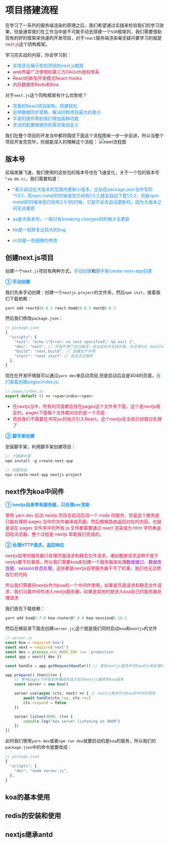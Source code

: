 # 项目搭建流程

在学习了一系列的服务端渲染的原理之后，我们希望通过实践来检验我们的学习效果，但是通常我们在工作当中是不可能手动去搭建一个`SSR`框架的，我们需要借助现有的好的框架来快速的开发项目，对于`react`服务端渲染毫无疑问要学习的就是<font color=#DD1144>next.js</font>这个同构框架。

学习完实战的内容，你会学习到：
+ <font color=#1E90FF>非常适合展示型的项目的next.js框架</font>
+ <font color=#DD1144>web界最广泛使用的第三方OAUuth授权体系</font>
+ <font color=#DD1144>React的新型开发模式React Hooks</font>
+ <font color=#DD1144>内存数据库Redis和Koa</font>

对于`next.js`这个同构框架有什么优势呢？
+ <font color=#1E90FF>完善的React项目架构，搭建轻松</font>
+ <font color=#1E90FF>自带数据同步策略，解决同构项目最大的难点</font>
+ <font color=#1E90FF>丰富的插件帮助我们增加各种功能</font>
+ <font color=#1E90FF>灵活的配置根据你的需求来自定义</font>

我们在整个项目的开发当中都将围绕下面这个流程图来一步一步前进，所以当整个项目开发完完毕，你就能深入的理解这个流程：
<img :src="$withBase('/react_nextjs_liucheng.png')" alt="next流程图">

## 版本号
前端发展飞速，我们使用的这些包的版本号也在飞速变化，关于一个包的版本号`^aa.bb.cc`，我们需要知道：
+ <font color=#1E90FF>^表示自动在大版本的范围内更新小版本，比如在package.json当中写的^1.0.1，而npm install的时候发现已经有1.0.2,就会自动下载1.0.2，但是npm install的时候发现已经有2.0.1的时候，它是不会去自动更新的，因为大版本之间无法兼容</font>

+ <font color=#1E90FF>aa是大版本号，一般只有breaking changes的时候才会更新</font>
+ <font color=#1E90FF>bb是一般修复比较大的bug</font>
+ <font color=#1E90FF>cc则是一些细微的修改</font>

## 创建next.js项目
创建一个`next.js`项目有两种方式，<font color=#1E90FF>手动创建</font>和<font color=#1E90FF>脚手架create-next-app创建</font>

<font color=#1E90FF>**① 手动创建**</font>

我们先来手动创建：创建一个`nextjs-project`的文件夹，然后`npm init`，接着我们下载依赖：
```javascript
yarn add react@16.8.3 react-dom@16.8.3 next@8.0.3
```
然后我们修改`package.json`：
```javascript
// package.json
{
  "scripts": {
    "test": "echo \"Error: no test specified\" && exit 1",
    "dev": "next", // 开发环境下自动编译，自动监听并生成页面，并且有hot module等webpack的功能
    "build": "next build", // 部署生产环境
    "start": "next start" // 启动正式服务
  },
}
```
现在在开发环境就可以通过`yarn dev`来启动项目,但是启动后会是404的页面，<font color=#1E90FF>我们接着创建pages/index.js</font>:
```javascript
// pages/index.js
export default () => <span>index</span>
```
+ <font color=#DD1144>在nextjs当中，所有的页面都会放在pages这个文件夹下面，这个是nextjs规定的，pages下面每个文件都对应的是一个页面</font>
+ <font color=#DD1144>而且我们不需要在书写jsx的地方引入React，这个nextjs在全局已经做过处理了</font>


<font color=#1E90FF>**② 脚手架创建**</font>

安装脚手架，利用脚手架创建项目：
```javascript
// 下载脚手架
npm install -g create-next-app

// 创建项目
npx create-next-app nextjs-project
```

## next作为koa中间件
<font color=#1E90FF>**① nextjs自身带有服务器，只处理ssr渲染**</font>

<font color=#DD1144>使用 yarn dev 启动 nextjs 项目会自动启动一个 node 的服务，但是这个服务是只能处理把 pages 当中的文件编译成页面，然后根据路由返回对应的内容，也就是说在 pages 文件夹中的所有 js 文件都需要通过 react 渲染成为 html 字符串返回给浏览器，整个过程是 nextjs 帮助我们完成的。</font>

<font color=#1E90FF>**② 处理HTTP请求，返回响应**</font>

<font color=#DD1144>nextjs自带的服务器只处理页面请求和静态文件请求，诸如数据请求这种不属于nextjs要干的事情，所以我们需要koa来创建一个服务器来处理<font color=#9400D3>数据接口</font>、<font color=#9400D3>数据库连接</font>、<font color=#9400D3>session状态处理</font>，这些都是nextjs自带服务器干不了的事，我们也无法修改它的代码</font>

<font color=#DD1144>所以我们需要将nextjs作为koa的一个中间件使用，如果是页面请求和静态文件请求，我们沿着中间件进入nextjs服务器，如果是其他的就进入koa自己的服务器处理请求</font>

我们首先下载依赖：
```javascript
yarn add koa@2.7.0 koa-router@7.4.0 koa-session@5.10.1
```
然后在根目录下面去创建`server.js`,这个就是我们同时启动`koa`和`nextjs`的文件
```javascript
// server.js
const Koa = require('koa')
const next = require('next')
const dev = process.env.NODE_ENV !== 'production'
const app = next({ dev })

const handle = app.getRequestHandler() // 拿到nextjs服务中的handle来处理http请求的响应

app.prepare().then(()=> {
	// 等待pages下所有文件编译完成才启动nextjs服务和koa服务
	const server = new Koa()

	server.use(async (ctx, next) => { // nextjs服务作为koa的中间件使用
		await handle(ctx.req, ctx.res)
		ctx.respond = false
	})

	server.listen(3000, ()=> {
		console.log("koa server listening on 3000")
	})
})
```
此时我们使用`yarn dev`或者`npm run dev`就要启动的是`koa`的服务，所以我们的`package.json`中的命令就要改成：
```javascript
// package.json
{
  "scripts": {
    "dev": "node server.js",
  },
}
```

## koa的基本使用

## redis的安装和使用

## nextjs继承antd